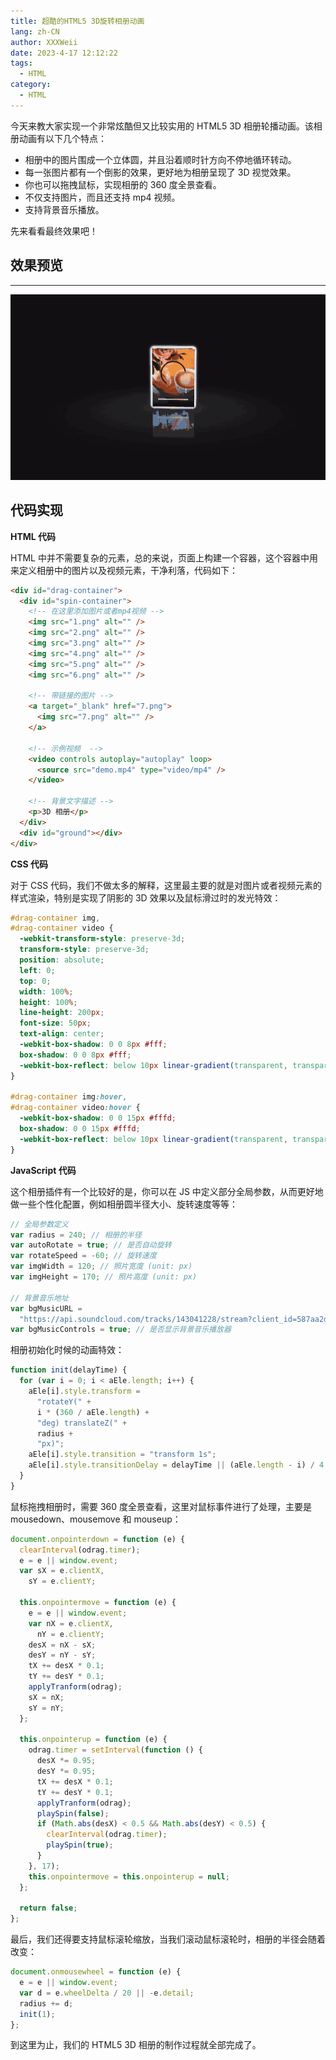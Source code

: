 ```yaml
---
title: 超酷的HTML5 3D旋转相册动画
lang: zh-CN
author: XXXWeii
date: 2023-4-17 12:12:22
tags:
  - HTML
category:
  - HTML
---
```


今天来教大家实现一个非常炫酷但又比较实用的 HTML5 3D 相册轮播动画。该相册动画有以下几个特点：

- 相册中的图片围成一个立体圆，并且沿着顺时针方向不停地循环转动。
- 每一张图片都有一个倒影的效果，更好地为相册呈现了 3D 视觉效果。
- 你也可以拖拽鼠标，实现相册的 360 度全景查看。
- 不仅支持图片，而且还支持 mp4 视频。
- 支持背景音乐播放。

先来看看最终效果吧！

## 效果预览

---

![](./images/202304171.gif)

## 代码实现

**HTML 代码**

HTML 中并不需要复杂的元素，总的来说，页面上构建一个容器，这个容器中用来定义相册中的图片以及视频元素，干净利落，代码如下：

```html
<div id="drag-container">
  <div id="spin-container">
    <!-- 在这里添加图片或者mp4视频 -->
    <img src="1.png" alt="" />
    <img src="2.png" alt="" />
    <img src="3.png" alt="" />
    <img src="4.png" alt="" />
    <img src="5.png" alt="" />
    <img src="6.png" alt="" />

    <!-- 带链接的图片 -->
    <a target="_blank" href="7.png">
      <img src="7.png" alt="" />
    </a>

    <!-- 示例视频  -->
    <video controls autoplay="autoplay" loop>
      <source src="demo.mp4" type="video/mp4" />
    </video>

    <!-- 背景文字描述 -->
    <p>3D 相册</p>
  </div>
  <div id="ground"></div>
</div>
```

**CSS 代码**

对于 CSS 代码，我们不做太多的解释，这里最主要的就是对图片或者视频元素的样式渲染，特别是实现了阴影的 3D 效果以及鼠标滑过时的发光特效：

```css
#drag-container img,
#drag-container video {
  -webkit-transform-style: preserve-3d;
  transform-style: preserve-3d;
  position: absolute;
  left: 0;
  top: 0;
  width: 100%;
  height: 100%;
  line-height: 200px;
  font-size: 50px;
  text-align: center;
  -webkit-box-shadow: 0 0 8px #fff;
  box-shadow: 0 0 8px #fff;
  -webkit-box-reflect: below 10px linear-gradient(transparent, transparent, #0005);
}

#drag-container img:hover,
#drag-container video:hover {
  -webkit-box-shadow: 0 0 15px #fffd;
  box-shadow: 0 0 15px #fffd;
  -webkit-box-reflect: below 10px linear-gradient(transparent, transparent, #0007);
}
```

**JavaScript 代码**

这个相册插件有一个比较好的是，你可以在 JS 中定义部分全局参数，从而更好地做一些个性化配置，例如相册圆半径大小、旋转速度等等：

```js
// 全局参数定义
var radius = 240; // 相册的半径
var autoRotate = true; // 是否自动旋转
var rotateSpeed = -60; // 旋转速度
var imgWidth = 120; // 照片宽度 (unit: px)
var imgHeight = 170; // 照片高度 (unit: px)

// 背景音乐地址
var bgMusicURL =
  "https://api.soundcloud.com/tracks/143041228/stream?client_id=587aa2d384f7333a886010d5f52f302a";
var bgMusicControls = true; // 是否显示背景音乐播放器
```

相册初始化时候的动画特效：

```js
function init(delayTime) {
  for (var i = 0; i < aEle.length; i++) {
    aEle[i].style.transform =
      "rotateY(" +
      i * (360 / aEle.length) +
      "deg) translateZ(" +
      radius +
      "px)";
    aEle[i].style.transition = "transform 1s";
    aEle[i].style.transitionDelay = delayTime || (aEle.length - i) / 4 + "s";
  }
}
```

鼠标拖拽相册时，需要 360 度全景查看，这里对鼠标事件进行了处理，主要是 mousedown、mousemove 和 mouseup：

```js
document.onpointerdown = function (e) {
  clearInterval(odrag.timer);
  e = e || window.event;
  var sX = e.clientX,
    sY = e.clientY;

  this.onpointermove = function (e) {
    e = e || window.event;
    var nX = e.clientX,
      nY = e.clientY;
    desX = nX - sX;
    desY = nY - sY;
    tX += desX * 0.1;
    tY += desY * 0.1;
    applyTranform(odrag);
    sX = nX;
    sY = nY;
  };

  this.onpointerup = function (e) {
    odrag.timer = setInterval(function () {
      desX *= 0.95;
      desY *= 0.95;
      tX += desX * 0.1;
      tY += desY * 0.1;
      applyTranform(odrag);
      playSpin(false);
      if (Math.abs(desX) < 0.5 && Math.abs(desY) < 0.5) {
        clearInterval(odrag.timer);
        playSpin(true);
      }
    }, 17);
    this.onpointermove = this.onpointerup = null;
  };

  return false;
};
```

最后，我们还得要支持鼠标滚轮缩放，当我们滚动鼠标滚轮时，相册的半径会随着改变：

```js
document.onmousewheel = function (e) {
  e = e || window.event;
  var d = e.wheelDelta / 20 || -e.detail;
  radius += d;
  init(1);
};
```

到这里为止，我们的 HTML5 3D 相册的制作过程就全部完成了。
